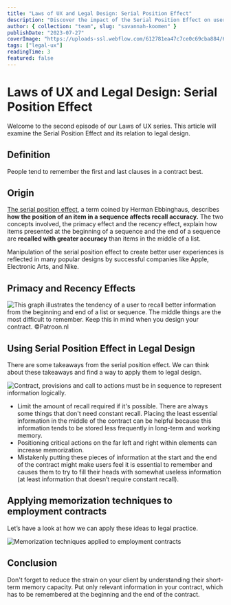 ```yaml
---
title: "Laws of UX and Legal Design: Serial Position Effect"
description: "Discover the impact of the Serial Position Effect on user experience and legal design. Learn how strategically placing information in contracts improves recall and enhances the overall experience."
author: { collection: "team", slug: "savannah-koomen" }
publishDate: "2023-07-27"
coverImage: "https://uploads-ssl.webflow.com/612781ea47c7ce0c69cba884/6532204d769b11880532a741_Serial%20Position%20Effect.svg"
tags: ["legal-ux"]
readingTime: 3
featured: false
---
```


# Laws of UX and Legal Design: Serial Position Effect

Welcome to the second episode of our Laws of UX series. This article will examine the Serial Position Effect and its relation to legal design.

## Definition

People tend to remember the first and last clauses in a contract best.

## Origin

[The serial position effect](https://en.wikipedia.org/wiki/Serial-position_effect), a term coined by Herman Ebbinghaus, describes **how the position of an item in a sequence affects recall accuracy.** The two concepts involved, the primacy effect and the recency effect, explain how items presented at the beginning of a sequence and the end of a sequence are **recalled with greater accuracy** than items in the middle of a list.

Manipulation of the serial position effect to create better user experiences is reflected in many popular designs by successful companies like Apple, Electronic Arts, and Nike.

## Primacy and Recency Effects

![This graph illustrates the tendency of a user to recall better information from the beginning and end of a list or sequence. The middle things are the most difficult to remember. Keep this in mind when you design your contract. ©Patroon.nl](https://uploads-ssl.webflow.com/612781ea47c7ce0c69cba884/64c2a86db85aa036836b2f1d_Memorization.png)

## Using Serial Position Effect in Legal Design

There are some takeaways from the serial position effect. We can think about these takeaways and find a way to apply them to legal design.

![Contract, provisions and call to actions must be in sequence to represent information logically.](https://uploads-ssl.webflow.com/612781ea47c7ce0c69cba884/64c2a8a8586f787a5ee9930c_serial-position-last.png)

- Limit the amount of recall required if it's possible. There are always some things that don't need constant recall. Placing the least essential information in the middle of the contract can be helpful because this information tends to be stored less frequently in long-term and working memory.
- Positioning critical actions on the far left and right within elements can increase memorization.
- Mistakenly putting these pieces of information at the start and the end of the contract might make users feel it is essential to remember and causes them to try to fill their heads with somewhat useless information (at least information that doesn’t require constant recall).

## Applying memorization techniques to employment contracts

Let’s have a look at how we can apply these ideas to legal practice.

![Memorization techniques applied to employment contracts](https://uploads-ssl.webflow.com/612781ea47c7ce0c69cba884/64c2a8d9002f4136c60f6b5d_Memorization.jpg)

## Conclusion

Don't forget to reduce the strain on your client by understanding their short-term memory capacity. Put only relevant information in your contract, which has to be remembered at the beginning and the end of the contract.
